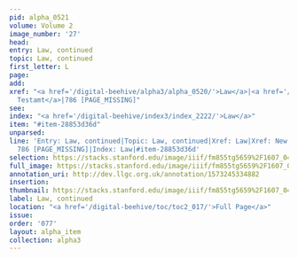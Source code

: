 ```yaml
---
pid: alpha_0521
volume: Volume 2
image_number: '27'
head: 
entry: Law, continued
topic: Law, continued
first_letter: L
page: 
add: 
xref: "<a href='/digital-beehive/alpha3/alpha_0520/'>Law</a>|<a href='/digital-beehive/alpha5/alpha_0947/'>New
  Testamt</a>|786 [PAGE_MISSING]"
see: 
index: "<a href='/digital-beehive/index3/index_2222/'>Law</a>"
item: "#item-28853d36d"
unparsed: 
line: 'Entry: Law, continued|Topic: Law, continued|Xref: Law|Xref: New Testamt|Xref:
  786 [PAGE_MISSING]|Index: Law|#item-28853d36d'
selection: https://stacks.stanford.edu/image/iiif/fm855tg5659%2F1607_0494/260,235,3115,630/full/0/default.jpg
full_image: https://stacks.stanford.edu/image/iiif/fm855tg5659%2F1607_0494/full/full/0/default.jpg
annotation_uri: http://dev.llgc.org.uk/annotation/1573245334882
insertion: 
thumbnail: https://stacks.stanford.edu/image/iiif/fm855tg5659%2F1607_0494/260,235,600,180/250,/0/default.jpg
label: Law, continued
location: "<a href='/digital-beehive/toc/toc2_017/'>Full Page</a>"
issue: 
order: '077'
layout: alpha_item
collection: alpha3
---
```

